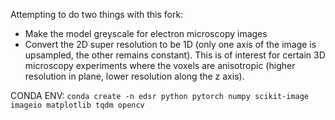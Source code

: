 Attempting to do two things with this fork:

- Make the model greyscale for electron microscopy images
- Convert the 2D super resolution to be 1D (only one axis of the image is upsampled, the other remains constant). This is of interest for certain 3D microscopy experiments where the voxels are anisotropic (higher resolution in plane, lower resolution along the z axis).

CONDA ENV: `conda create -n edsr python pytorch numpy scikit-image imageio matplotlib tqdm opencv`
